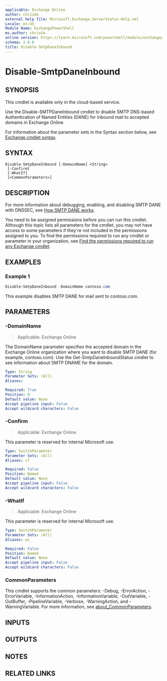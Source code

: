 ```yaml
---
applicable: Exchange Online
author: chrisda
external help file: Microsoft.Exchange.ServerStatus-Help.xml
Locale: en-US
Module Name: ExchangePowerShell
ms.author: chrisda
online version: https://learn.microsoft.com/powershell/module/exchangepowershell/disable-smtpdaneinbound
schema: 2.0.0
title: Disable-SmtpDaneInbound
---
```


# Disable-SmtpDaneInbound

## SYNOPSIS
This cmdlet is available only in the cloud-based service.

Use the Disable-SMTPDaneInbound cmdlet to disable SMTP DNS-based Authentication of Named Entities (DANE) for inbound mail to accepted domains in Exchange Online.

For information about the parameter sets in the Syntax section below, see [Exchange cmdlet syntax](https://learn.microsoft.com/powershell/exchange/exchange-cmdlet-syntax).

## SYNTAX

```
Disable-SmtpDaneInbound [-DomainName] <String>
 [-Confirm]
 [-WhatIf]
 [<CommonParameters>]
```

## DESCRIPTION
For more information about debugging, enabling, and disabling SMTP DANE with DNSSEC, see [How SMTP DANE works](https://learn.microsoft.com/purview/how-smtp-dane-works).

You need to be assigned permissions before you can run this cmdlet. Although this topic lists all parameters for the cmdlet, you may not have access to some parameters if they're not included in the permissions assigned to you. To find the permissions required to run any cmdlet or parameter in your organization, see [Find the permissions required to run any Exchange cmdlet](https://learn.microsoft.com/powershell/exchange/find-exchange-cmdlet-permissions).

## EXAMPLES

### Example 1
```powershell
Disable-SmtpDaneInbound -DomainName contoso.com
```

This example disables SMTP DANE for mail sent to contoso.com.

## PARAMETERS

### -DomainName

> Applicable: Exchange Online

The DomainName parameter specifies the accepted domain in the Exchange Online organization where you want to disable SMTP DANE (for example, contoso.com). Use the Get-SmtpDaneInboundStatus cmdlet to see information about SMTP DNAME for the domain.

```yaml
Type: String
Parameter Sets: (All)
Aliases:

Required: True
Position: 0
Default value: None
Accept pipeline input: False
Accept wildcard characters: False
```

### -Confirm

> Applicable: Exchange Online

This parameter is reserved for internal Microsoft use.

```yaml
Type: SwitchParameter
Parameter Sets: (All)
Aliases: cf

Required: False
Position: Named
Default value: None
Accept pipeline input: False
Accept wildcard characters: False
```

### -WhatIf

> Applicable: Exchange Online

This parameter is reserved for internal Microsoft use.

```yaml
Type: SwitchParameter
Parameter Sets: (All)
Aliases: wi

Required: False
Position: Named
Default value: None
Accept pipeline input: False
Accept wildcard characters: False
```

### CommonParameters
This cmdlet supports the common parameters: -Debug, -ErrorAction, -ErrorVariable, -InformationAction, -InformationVariable, -OutVariable, -OutBuffer, -PipelineVariable, -Verbose, -WarningAction, and -WarningVariable. For more information, see [about_CommonParameters](https://go.microsoft.com/fwlink/p/?LinkID=113216).

## INPUTS

## OUTPUTS

## NOTES

## RELATED LINKS
